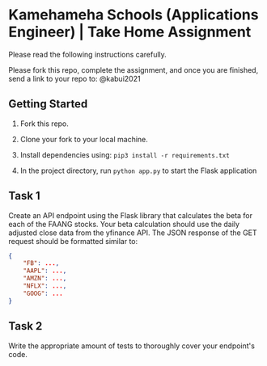 # Kamehameha Schools (Applications Engineer) | Take Home Assignment

Please read the following instructions carefully. 

Please fork this repo, complete the assignment, and once you are finished, send a link to your repo to: @kabui2021

## Getting Started

1. Fork this repo.

2. Clone your fork to your local machine.

3. Install dependencies using: `pip3 install -r requirements.txt`

4. In the project directory, run `python app.py` to start the Flask application

## Task 1
Create an API endpoint using the Flask library that calculates the beta for each of the FAANG stocks. Your beta calculation should use the daily adjusted close data from the yfinance API. The JSON response of the GET request should be formatted similar to:

```json
{
    "FB": ...,
    "AAPL": ...,
    "AMZN": ...,
    "NFLX": ...,
    "GOOG": ...
}
```


## Task 2
Write the appropriate amount of tests to thoroughly cover your endpoint's code. 



